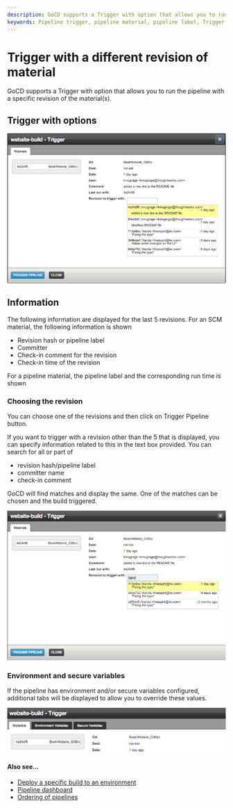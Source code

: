 ```yaml
---
description: GoCD supports a Trigger with option that allows you to run the pipeline with a specific revision of the material(s).
keywords: Pipeline trigger, pipeline material, pipeline label, Trigger with options
---
```


# Trigger with a different revision of material

GoCD supports a Trigger with option that allows you to run the pipeline with a specific revision of the material(s).

## Trigger with options

![Trigger with options](../resources/images/trigger_with_options.png)

## Information

The following information are displayed for the last 5 revisions. For an SCM material, the following information is shown

-   Revision hash or pipeline label
-   Committer
-   Check-in comment for the revision
-   Check-in time of the revision

For a pipeline material, the pipeline label and the corresponding run time is shown

### Choosing the revision

You can choose one of the revisions and then click on Trigger Pipeline button.

If you want to trigger with a revision other than the 5 that is displayed, you can specify information related to this in the text box provided. You can search for all or part of

-   revision hash/pipeline label
-   committer name
-   check-in comment

GoCD will find matches and display the same. One of the matches can be chosen and the build triggered.

![Trigger with options search](../resources/images/trigger_with_options_search.png)

### Environment and secure variables

If the pipeline has environment and/or secure variables configured, additional tabs will be displayed to allow you to override these values.

![Trigger with options and environment variables](../resources/images/trigger_with_options_environment.png)

#### Also see...

-   [Deploy a specific build to an environment](../faq/deploy_a_specific_build_to_an_environment.md)
-   [Pipeline dashboard](../navigation/pipelines_dashboard_page.md)
-   [Ordering of pipelines](../faq/ordering_of_pipelines.md)
